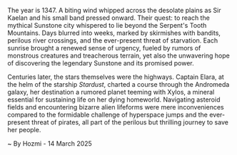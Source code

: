 
The year is 1347.  A biting wind whipped across the desolate plains as Sir Kaelan and his small band pressed onward.  Their quest: to reach the mythical Sunstone city whispered to lie beyond the Serpent's Tooth Mountains.  Days blurred into weeks, marked by skirmishes with bandits, perilous river crossings, and the ever-present threat of starvation.  Each sunrise brought a renewed sense of urgency, fueled by rumors of monstrous creatures and treacherous terrain, yet also the unwavering hope of discovering the legendary Sunstone and its promised power.

Centuries later, the stars themselves were the highways.  Captain Elara, at the helm of the starship *Stardust*, charted a course through the Andromeda galaxy, her destination a rumored planet teeming with Xylos, a mineral essential for sustaining life on her dying homeworld.  Navigating asteroid fields and encountering bizarre alien lifeforms were mere inconveniences compared to the formidable challenge of hyperspace jumps and the ever-present threat of pirates, all part of the perilous but thrilling journey to save her people.

~ By Hozmi - 14 March 2025

